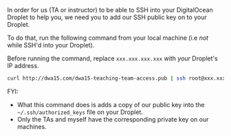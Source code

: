 In order for us (TA or instructor) to be able to SSH into your DigitalOcean Droplet to help you, we need you to add our SSH public key on to your Droplet.

To do that, run the following command from your local machine (i.e *not* while SSH'd into your Droplet).

Before running the command, replace `xxx.xxx.xxx.xxx` with *your* Droplet's IP address.

```bash
curl http://dwa15.com/dwa15-teaching-team-access.pub | ssh root@xxx.xxx.xxx.xxx "cat >> ~/.ssh/authorized_keys"
```

FYI:
+ What this command does is adds a copy of our public key into the `~/.ssh/authorized_keys` file on your Droplet.
+ Only the TAs and myself have the corresponding private key on our machines.
